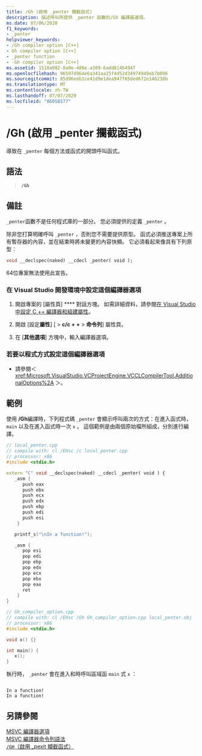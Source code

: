 ```yaml
---
title: /Gh (啟用 _penter 攔截函式)
description: 描述呼叫所提供 _penter 函數的/Gh 編譯器選項。
ms.date: 07/06/2020
f1_keywords:
- _penter
helpviewer_keywords:
- /Gh compiler option [C++]
- Gh compiler option [C++]
- _penter function
- -Gh compiler option [C++]
ms.assetid: 1510a082-8a0e-486e-a309-6add814b494f
ms.openlocfilehash: 96597d964e6a341aa25f4d52d34974949eb7b096
ms.sourcegitcommit: 85d96eeb1ce41d9e1dea947f65ded672e146238b
ms.translationtype: MT
ms.contentlocale: zh-TW
ms.lasthandoff: 07/07/2020
ms.locfileid: "86058577"
---
```

# <a name="gh-enable-_penter-hook-function"></a>/Gh (啟用 _penter 攔截函式)

導致在 `_penter` 每個方法或函式的開頭呼叫函式。

## <a name="syntax"></a>語法

> **`/Gh`**

## <a name="remarks"></a>備註

`_penter`函數不是任何程式庫的一部分。 您必須提供的定義 `_penter` 。

除非您打算明確呼叫 `_penter` ，否則您不需要提供原型。 函式必須推送專案上所有暫存器的內容，並在結束時將未變更的內容快顯。 它必須看起來像具有下列原型：

```cpp
void __declspec(naked) __cdecl _penter( void );
```

64位專案無法使用此宣告。

### <a name="to-set-this-compiler-option-in-the-visual-studio-development-environment"></a>在 Visual Studio 開發環境中設定這個編譯器選項

1. 開啟專案的 [屬性頁] **** 對話方塊。 如需詳細資料，請參閱[在 Visual Studio 中設定 C ++ 編譯器和組建屬性](../working-with-project-properties.md)。

1. 開啟 [設定**屬性**] [  >  **c/c + +**  >  **命令列**] 屬性頁。

1. 在 [**其他選項**] 方塊中，輸入編譯器選項。

### <a name="to-set-this-compiler-option-programmatically"></a>若要以程式方式設定這個編譯器選項

- 請參閱＜ <xref:Microsoft.VisualStudio.VCProjectEngine.VCCLCompilerTool.AdditionalOptions%2A> ＞。

## <a name="example"></a>範例

使用 **/Gh**編譯時，下列程式碼 `_penter` 會顯示呼叫兩次的方式：在進入函式時， `main` 以及在進入函式時一次 `x` 。 這個範例是由兩個原始檔所組成，分別進行編譯。

```cpp
// local_penter.cpp
// compile with: cl /EHsc /c local_penter.cpp
// processor: x86
#include <stdio.h>

extern "C" void __declspec(naked) __cdecl _penter( void ) {
   _asm {
      push eax
      push ebx
      push ecx
      push edx
      push ebp
      push edi
      push esi
    }

   printf_s("\nIn a function!");

   _asm {
      pop esi
      pop edi
      pop ebp
      pop edx
      pop ecx
      pop ebx
      pop eax
      ret
    }
}
```

```cpp
// Gh_compiler_option.cpp
// compile with: cl /EHsc /Gh Gh_compiler_option.cpp local_penter.obj
// processor: x86
#include <stdio.h>

void x() {}

int main() {
   x();
}
```

執行時， `_penter` 會在進入和時呼叫區域函 `main` 式 `x` ：

```Output

In a function!
In a function!
```

## <a name="see-also"></a>另請參閱

[MSVC 編譯器選項](compiler-options.md)<br/>
[MSVC 編譯器命令列語法](compiler-command-line-syntax.md)<br/>
[`/GH`（啟用 _pexit 攔截函式）](gh-enable-pexit-hook-function.md)
